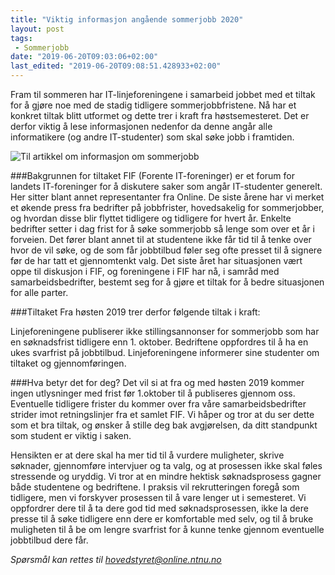 ```yaml
---
title: "Viktig informasjon angående sommerjobb 2020"
layout: post
tags: 
 - Sommerjobb
date: "2019-06-20T09:03:06+02:00"
last_edited: "2019-06-20T09:08:51.428933+02:00"
---
```

Fram til sommeren har IT-linjeforeningene i samarbeid jobbet med et tiltak for å gjøre noe med de stadig tidligere sommerjobbfristene. Nå har et konkret tiltak blitt utformet og dette trer i kraft fra høstsemesteret. Det er derfor viktig å lese informasjonen nedenfor da denne angår alle informatikere (og andre IT-studenter) som skal søke jobb i framtiden.

![Til artikkel om informasjon om sommerjobb](https://online.ntnu.no/media/images/responsive/efbe1103-5fcf-4cdd-b9b3-968555cf0a8d.png)

###Bakgrunnen for tiltaket 
FIF (Forente IT-foreninger) er et forum for landets IT-foreninger for å diskutere saker som angår IT-studenter generelt. Her sitter blant annet representanter fra Online. De siste årene har vi merket et økende press fra bedrifter på jobbfrister, hovedsakelig for sommerjobber, og hvordan disse blir flyttet tidligere og tidligere for hvert år. Enkelte bedrifter setter i dag frist for å søke sommerjobb så lenge som over et år i forveien. Det fører blant annet til at studentene ikke får tid til å tenke over hvor de vil søke, og de som får jobbtilbud føler seg ofte presset til å signere før de har tatt et gjennomtenkt valg. Det siste året har situasjonen vært oppe til diskusjon i FIF, og foreningene i FIF har nå, i samråd med samarbeidsbedrifter, bestemt seg for å gjøre et tiltak for å bedre situasjonen for alle parter.

###Tiltaket
Fra høsten 2019 trer derfor følgende tiltak i kraft:

Linjeforeningene publiserer ikke stillingsannonser for sommerjobb som har en søknadsfrist tidligere enn 1. oktober. 
Bedriftene oppfordres til å ha en ukes svarfrist på jobbtilbud.
Linjeforeningene informerer sine studenter om tiltaket og gjennomføringen. 

###Hva betyr det for deg? 
Det vil si at fra og med høsten 2019 kommer ingen utlysninger med frist før 1.oktober til å publiseres gjennom oss. Eventuelle tidligere frister du kommer over fra våre samarbeidsbedrifter strider imot retningslinjer fra et samlet FIF. Vi håper og tror at du ser dette som et bra tiltak, og ønsker å stille deg bak avgjørelsen, da ditt standpunkt som student er viktig i saken. 

Hensikten er at dere skal ha mer tid til å vurdere muligheter, skrive søknader, gjennomføre intervjuer og ta valg, og at prosessen ikke skal føles stressende og uryddig. Vi tror at en mindre hektisk søknadsprosess gagner både studentene og bedriftene. I praksis vil rekrutteringen foregå som tidligere, men vi forskyver prosessen til å vare lenger ut i semesteret. Vi oppfordrer dere til å ta dere god tid med søknadsprosessen, ikke la dere presse til å søke tidligere enn dere er komfortable med selv, og til å bruke muligheten til å be om lengre svarfrist for å kunne tenke gjennom eventuelle jobbtilbud dere får. 

*Spørsmål kan rettes til hovedstyret@online.ntnu.no*